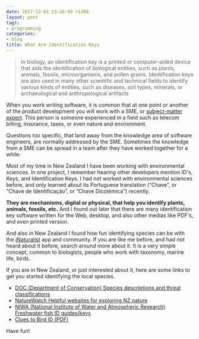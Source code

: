 ```yaml
---
date: 2017-12-01 23:26:09 +1300
layout: post
tags:
- programming
categories:
- blog
title: What Are Identification Keys
---
```


>In biology, an identification key is a printed or computer-aided device that aids the identification of biological entities, such as plants, animals, fossils, microorganisms, and pollen grains. Identification keys are also used in many other scientific and technical fields to identify various kinds of entities, such as diseases, soil types, minerals, or archaeological and anthropological artifacts

When you work writing software, it is common that at one point or another of the product
development you will work with a SME, or [subject-matter expert](https://en.wikipedia.org/wiki/Subject-matter_expert).
This person is someone experienced in a field such as telecom billing, insurance, taxes, or
even nature and environment.

Questions too specific, that land away from the knowledge area of software engineers,
are normally addressed by the SME. Sometimes the knowledge from a SME can be spread in a team
after they have worked together for a while.

Most of my time in New Zealand I have been working with environmental sciences. In one project,
I remember hearing other developers mention ID's, Keys, and Identification Keys. I had not worked
with environmental sciences before, and only learned about its Portuguese translation
(&ldquo;Chave&rdquo;, or &ldquo;Chave de Identifica&ccedil;&atilde;o&rdquo;, or &ldquo;Chave
Dicot&ecirc;mica&rdquo;) recently.

**They are mechanisms, digital or physical, that help you identify plants, animals, fossils, etc.**
And I found out later that there are many identification key software written for the Web, desktop,
and also other medias like PDF's, and even printed version.

And also in New Zealand I found how fun identifying species can be with
the [iNaturalist](https://www.inaturalist.org/) app and community. If you are like me before, and
had not heard about it before, search around more about it. It is a very simple concept, common
to biologists, people who work with taxonomy, marine life, birds.

If you are in New Zealand, or just interested about it, here are some links to get you started identifying
the local species.

* [DOC (Department of Conservation) Species descriptions and threat classifications](http://www.doc.govt.nz/nature/biodiversity/biodiversity-new-zealand-resources/biodiversity-references/species/)
* [NatureWatch Helpful websites for exploring NZ nature](http://naturewatch.org.nz/pages/links_nz)
* [NIWA (National Institute of Water and Atmospheric Research) Freshwater fish ID guides/keys](https://www.niwa.co.nz/freshwater-and-estuaries/nzffd/identification-guides-and-keys)
* [Clues to Bird ID (PDF)](http://www.birds.cornell.edu/bbimages/PDFs/Clues2Bird%20ID.pdf)

Have fun!
